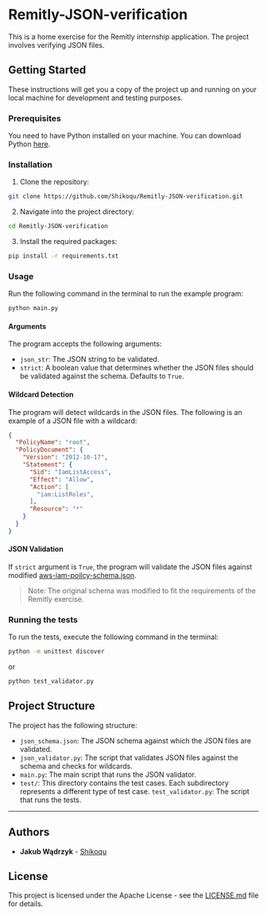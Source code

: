 # Remitly-JSON-verification

This is a home exercise for the Remitly internship application. The project involves verifying JSON files.

## Getting Started

These instructions will get you a copy of the project up and running on your local machine for development and testing purposes.

### Prerequisites

You need to have Python installed on your machine. You can download Python [here](https://www.python.org/downloads/).

### Installation

1. Clone the repository:
```bash
git clone https://github.com/Shikoqu/Remitly-JSON-verification.git
```

2. Navigate into the project directory:
```bash
cd Remitly-JSON-verification
```

3. Install the required packages:
```bash
pip install -r requirements.txt
```
### Usage
Run the following command in the terminal to run the example program:
```bash
python main.py
```

#### Arguments
The program accepts the following arguments:
* `json_str`: The JSON string to be validated.
* `strict`: A boolean value that determines whether the JSON files should be validated against the schema. Defaults to `True`.

#### Wildcard Detection
The program will detect wildcards in the JSON files. The following is an example of a JSON file with a wildcard:
```json
{
  "PolicyName": "root",
  "PolicyDocument": {
    "Version": "2012-10-17",
    "Statement": {
      "Sid": "IamListAccess",
      "Effect": "Allow",
      "Action": [
        "iam:ListRoles",
      ],
      "Resource": "*"
    }
  }
}
```

#### JSON Validation
If `strict` argument is `True`, the program will validate the JSON files against modified [aws-iam-poilcy-schema.json](https://gist.github.com/jstewmon/ee5d4b7ec0d8d60cbc303cb515272f8a?permalink_comment_id=4301718).

> Note: The original schema was modified to fit the requirements of the Remitly exercise.


### Running the tests
To run the tests, execute the following command in the terminal:
```bash
python -m unittest discover
```
or
```bash
python test_validator.py
```

## Project Structure
The project has the following structure:

* `json_schema.json`: The JSON schema against which the JSON files are validated.
* `json_validator.py`: The script that validates JSON files against the schema and checks for wildcards.
* `main.py`: The main script that runs the JSON validator.
* `test/`: This directory contains the test cases. Each subdirectory represents a different type of test case.
`test_validator.py`: The script that runs the tests.

---
## Authors
* **Jakub Wądrzyk** - [Shikoqu](https://github.com/Shikoqu)


## License
This project is licensed under the Apache License - see the [LICENSE.md](LICENSE.md) file for details.

